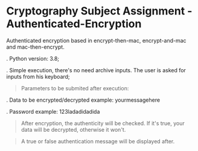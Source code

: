 # Cryptography Subject Assignment - Authenticated-Encryption

Authenticated encryption based in encrypt-then-mac, encrypt-and-mac and mac-then-encrypt.

. Python version: 3.8;

. Simple execution, there's no need archive inputs. The user is asked for inputs from his keyboard;

> Parameters to be submited after execution: 

. Data to be encrypted/decrypted example: yourmessagehere

. Password example: 123ladadidadida

> After encryption, the authenticity will be checked. If it's true, your data will be decrypted, otherwise it won't.

> A true or false authentication message will be displayed after.
